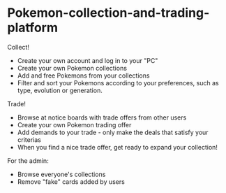 # Pokemon-collection-and-trading-platform

Collect!
- Create your own account and log in to your "PC"
- Create your own Pokemon collections
- Add and free Pokemons from your collections
- Filter and sort your Pokemons according to your preferences, such as type, evolution or generation.

Trade!
- Browse at notice boards with trade offers from other users
- Create your own Pokemon trading offer
- Add demands to your trade - only make the deals that satisfy your criterias
- When you find a nice trade offer, get ready to expand your collection!

For the admin:
- Browse everyone's collections
- Remove "fake" cards added by users
